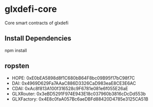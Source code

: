 # glxdefi-core
Core smart contracts of glxdefi

## Install Dependencies
npm install

## ropsten
- HOPE: 0xE0bEA5898d8f1C680bB64F8bc09B95f17bC98f7C
- DAI:  0x4969D629Fa7AAaC886D3326CaD983eaE8CE3E6AC
- CDAI: 0xAc8f813A100f316528c9F6781e081e6f055E26aE
- GLXRouter: 0x3eBD5291F974E943E18c037960b3816cDcDd553b
- GLXFactory: 0x4E8c0faA057Bc6aeDBFd88420D4785e3125CA51B